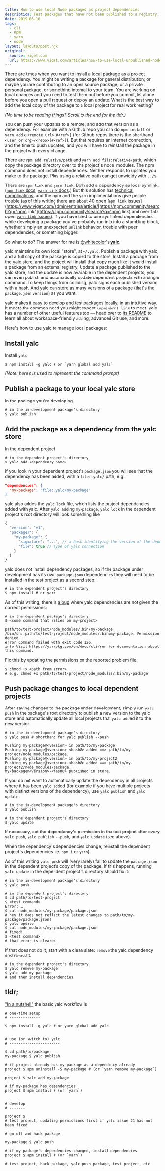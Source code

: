 ```yaml
---
title: How to use local Node packages as project dependencies
description: Test packages that have not been published to a registry, without getting caught in the pitfalls of npm and yarn's built-in solutions.
date: 2019-06-10
tags:
  - cli
  - npm
  - yarn
  - node
layout: layouts/post.njk
original:
  source: viget.com
  url: https://www.viget.com/articles/how-to-use-local-unpublished-node-packages-as-project-dependencies/
---
```


There are times when you want to install a local package as a project dependency. You might be writing a package for general distribution; or maybe you are contributing to an open source package, or a private personal package, or something internal to your team. You are working on local changes and you need to test them out before you commit, let alone before you open a pull request or deploy an update. What is the best way to add the local copy of the package to a local project for real work testing?

*(No time to be reading things? Scroll to the end for the tldr.)*

You can push your updates to a remote, and add that version as a dependency. For example with a Github repo you can do `npm install` or `yarn add` a `<remote url>[#<ref>]` (for Github repos there is the shorthand `<user or org>/<repo>[#<ref>]`). But that requires an internet connection, and the time to push updates, and you will have to reinstall the package in the project with every change.

There are `npm add relative/path` and `yarn add file:relative/path`, which copy the package directory over to the project's node_modules. The npm command does not install dependencies. Neither responds to updates you make to the package. Plus using a relative path can get unwieldy with `../`s.

There are `npm link` and `yarn link`. Both add a dependency as local symlink. ([`npm link` docs](https://docs.npmjs.com/cli/link), [`yarn link` docs](https://yarnpkg.com/en/docs/cli/link).) But this solution has [technical complications](https://github.com/yarnpkg/yarn/issues/1761), and the npm and the yarn implimentations give people trouble (as of this writing there are about 40 open [`npm link` issues](https://www.viget.com/admin/entries/article/[https://npm.community/search?q="npm link"](https://npm.community/search?q="npm link) and over 150 open [`yarn link` issues](https://github.com/yarnpkg/yarn/issues?utf8=✓&q=is%3Aissue+is%3Aopen+"yarn+link")). If you have tried to use symlinked dependencies while developing a package you've probably run into into a stumbling block, whether simply an unexpected `unlink` behavior, trouble with peer dependencies, or something bigger.

So what to do? The answer for me is [@whitecolor](https://medium.com/@_whitecolor)'s [**yalc**](https://github.com/whitecolor/yalc).

yalc maintains its own local "store", at `~/.yalc`. Publish a package with yalc, and a full copy of the package is copied to the store. Install a package from the yalc store, and the project will install that copy much like it would install a package from an external registry. Update a package published to the yalc store, and the update is now available in the dependent projects; you can even publish and automatically update dependent projects with a single command. To keep things from colliding, yalc signs each published version with a hash. And yalc can store as many versions of a package (that's the `package.json` `version`) as you want.

yalc makes it easy to develop and test packages locally, in an intuitive way. It meets the common need you might expect `(npm|yarn) link` to meet. yalc has a number of other useful features too — head over to [its README](https://github.com/whitecolor/yalc) to learn all about workspace-friendly `add`ing, advanced Git use, and more.

Here's how to use yalc to manage local packages:

## Install yalc

Install `yalc`

```shell
$ npm install -g yalc # or `yarn global add yalc`
```

*(Note: here `$` is used to represent the command prompt)*

## Publish a package to your local yalc store

In the package you're developing

```shell
# in the in-development package's directory
$ yalc publish
```

## Add the package as a dependency from the yalc store

In the dependent project

```shell
# in the dependent project's directory
$ yalc add <dependency name>
```

If you look in your dependent project's `package.json` you will see that the dependency has been added, with a `file:.yalc/` path, e.g.

```json
"dependencies": {
  "my-package": "file:.yalc/my-package"
}
```

yalc also addes the `yalc.lock` file, which lists the project dependencies added with yalc. After `yalc add`ing `my-package`, `yalc.lock` in the dependent project's root directory will look something like

```javascript
{
  "version": "v1",
  "packages": {
    "my-package": {
      "signature": "...", // a hash identifying the version of the dependency in yalc's store
      "file": true // type of yalc connection
    }
  }
}
```

yalc does not install dependency packages, so if the package under development has its own `package.json` dependencies they will need to be installed in the test project as a second step:

```shell
# in the dependent project's directory
$ npm install # or yarn
```

As of this writing, there is [a bug](https://github.com/whitecolor/yalc/issues/21) where yalc dependencies are not given the correct permissions:

```shell
# in the dependent package's directory
$ <some command that relies on my-project>

path/to/test-project/node_modules/.bin/my-package
/bin/sh: path/to/test-project/node_modules/.bin/my-package: Permission denied
error Command failed with exit code 126.
info Visit https://yarnpkg.com/en/docs/cli/run for documentation about this command.
```

Fix this by updating the permissions on the reported problem file:

```shell
$ chmod +x <path from error>
# e.g. chmod +x path/to/test-project/node_modules/.bin/my-package
```

## Push package changes to local dependent projects

After saving changes to the package under development, simply run `yalc push` in the package's root directory to publish a new version to the yalc store and automatically update all local projects that `yalc add`ed it to the new version.

```shell
# in the in-development package's directory
$ yalc push # shorthand for yalc publish --push

Pushing my-package@<version> in path/to/my-package
Pushing my-package@<version>-<hash8> added ==> path/to/my-project/node_modules/package.
Pushing my-package@<version> in path/to/my-project2
Pushing my-package@<version>-<hash8> added ==> path/to/my-project2/node_modules/package.
my-package@<version>-<hash8> published in store.
```

If you do not want to automatically update the dependency in all projects where it has been `yalc add`ed (for example if you have multiple projects with distinct versions of the dependency), use `yalc publish` and `yalc update`:

```shell
# in the in-development package's directory
$ yalc publish
```

```shell
# in the dependent project's directory
$ yalc update
```

If necessary, set the dependency's permission in the test project after every `yalc push`, `yalc publish --push`, and `yalc update` (see above).

When the dependency's dependencies change, reinstall the dependent project's dependencies (ie. `npm i` or `yarn`).

As of this writing `yalc push` will (very rarely) fail to update the `package.json` in the dependent project's copy of the package. If this happens, running `yalc update` in the dependent project's directory should fix it:

```shell
# in the in-development package's directory
$ yalc push
```

```shell
# in the dependent project's directory
$ cd path/to/test-project
$ <test command>
Error: …
$ cat node_modules/my-package/package.json
# hey it does not reflect the latest changes to path/to/my-package/package.json!
$ yalc update
$ cat node_modules/my-package/package.json
# fixed!
$ <test command>
# that error is cleared
```

If that does not do it, start with a clean slate: `remove` the yalc dependency and re-`add` it:

```shell
# in the dependent project's directory
$ yalc remove my-package
$ yalc add my-package
# and then install dependencies
```

## tldr;

["In a nutshell"](https://www.youtube.com/watch?v=A8M8qTclbho) the basic yalc workflow is

```shell
# one-time setup
# --------------

$ npm install -g yalc # or yarn global add yalc


# use (or switch to) yalc
# -----------------------

$ cd path/to/package
my-package $ yalc publish

# if project already has my-package as a dependency already
project $ npm uninstall -S my-package # (or `yarn remove my-package`)

project $ yalc add my-package

# if my-package has dependencies
project $ npm install # (or `yarn`)


# develop
# -------

project $
# test project, updating permissions first if yalc issue 21 has not been fixed

# go off and hack package

my-package $ yalc push

# if my-package's dependencies changed, install dependencies
project $ npm install # (or `yarn`)

# test project, hack package, yalc push package, test project, etc
```

